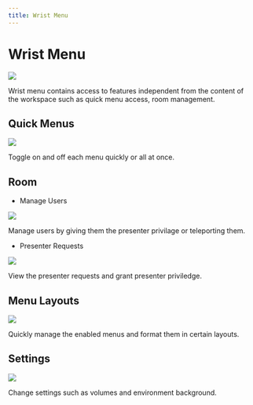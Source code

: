 ```yaml
---
title: Wrist Menu
---
```


# Wrist Menu

![](/assets/compressed/navigating-page/Wrist.jpg)

Wrist menu contains access to features independent from the content of the workspace such as quick menu access, room management.

## Quick Menus

![](/assets/compressed/navigating-page/Wrist-QuickMenus.jpg)

Toggle on and off each menu quickly or all at once.

## Room

- Manage Users

![](/assets/compressed/navigating-page/Wrist-Room-ManageUsers.jpg)

Manage users by giving them the presenter privilage or teleporting them.

- Presenter Requests

![](/assets/compressed/navigating-page/Wrist-Room-PresenterRequests.jpg)

View the presenter requests and grant presenter priviledge.

## Menu Layouts

![](/assets/compressed/navigating-page/Wrist-Menu.jpg)

Quickly manage the enabled menus and format them in certain layouts.

## Settings

![](/assets/compressed/navigating-page/Wrist-AdvancedSettings.jpg)

Change settings such as volumes and environment background.
